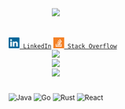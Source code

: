 <h1 align="center">
  <a style="margin-top: 10px;" href="https://git.io/typing-svg">
    <img src="https://readme-typing-svg.herokuapp.com/?lines=Hello,+there;I'm+Alexey+👋;Nice+to+meet+you&size=30">
  </a>
</h1>
<div align="center">
  <code>
    <a href="https://www.linkedin.com/in/alexey-semenyuk-60410b94/" title="LinkedIn Profile"><img width="22" src="images/linkedin.svg"> LinkedIn</a></code>
  <code><a href="https://stackoverflow.com/users/2650960/alexey-semenyuk" title="Stack Overflow Profile"><img width="22" src="images/stackoverflow.svg"> Stack Overflow</a></code>
</div>
<div align="center">
  <img height="200em" src="https://awesome-github-stats.azurewebsites.net/user-stats/alex-semenyuk" />
</div>  
<div align="center">
  <img height="210em" src="https://stackoverflow-card.vercel.app/?userID=2650960"/>
</div> 
<div align="center">
  
 <img height="153em" src="https://github-profile-trophy.vercel.app/?username=alex-semenyuk"/>
 
 \
  ![Java](https://img.shields.io/badge/java-%23ED8B00.svg?style=for-the-badge&logo=java&logoColor=white)  ![Go](https://img.shields.io/badge/go-%2300ADD8.svg?style=for-the-badge&logo=go&logoColor=white)  ![Rust](https://img.shields.io/badge/rust-%23000000.svg?style=for-the-badge&logo=rust&logoColor=white)  ![React](https://img.shields.io/badge/react-%2320232a.svg?style=for-the-badge&logo=react&logoColor=%2361DAFB)
  
</div>   
 
  

